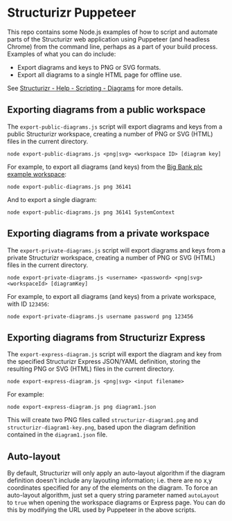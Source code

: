 # Structurizr Puppeteer

This repo contains some Node.js examples of how to script and automate parts of the Structurizr web application using Puppeteer (and headless Chrome) from the command line, perhaps as a part of your build process. Examples of what you can do include:

- Export diagrams and keys to PNG or SVG formats.
- Export all diagrams to a single HTML page for offline use. 

See [Structurizr - Help - Scripting - Diagrams](https://structurizr.com/help/scripting-diagrams) for more details.

## Exporting diagrams from a public workspace

The ```export-public-diagrams.js``` script will export diagrams and keys from a public Structurizr workspace, creating a number of PNG or SVG (HTML) files in the current directory.

```
node export-public-diagrams.js <png|svg> <workspace ID> [diagram key]
```

For example, to export all diagrams (and keys) from the [Big Bank plc example workspace](https://structurizr.com/share/36141/diagrams):

```
node export-public-diagrams.js png 36141
```

And to export a single diagram:

```
node export-public-diagrams.js png 36141 SystemContext
```

## Exporting diagrams from a private workspace

The ```export-private-diagrams.js``` script will export diagrams and keys from a private Structurizr workspace, creating a number of PNG or SVG (HTML) files in the current directory.

```
node export-private-diagrams.js <username> <password> <png|svg> <workspaceId> [diagramKey]
```

For example, to export all diagrams (and keys) from a private workspace, with ID ```123456```:

```
node export-private-diagrams.js username password png 123456
```

## Exporting diagrams from Structurizr Express

The ```export-express-diagram.js``` script will export the diagram and key from the specified Structurizr Express JSON/YAML definition, storing the resulting PNG or SVG (HTML) files in the current directory.

```
node export-express-diagram.js <png|svg> <input filename>
```

For example:

```
node export-express-diagram.js png diagram1.json
```

This will create two PNG files called ```structurizr-diagram1.png``` and ```structurizr-diagram1-key.png```, based upon the diagram definition contained in the ```diagram1.json``` file.

## Auto-layout

By default, Structurizr will only apply an auto-layout algorithm if the diagram definition doesn't include any layouting information; i.e. there are no x,y coordinates specified for any of the elements on the diagram. To force an auto-layout algorithm, just set a query string parameter named ```autoLayout``` to ```true``` when opening the workspace diagrams or Express page. You can do this by modifying the URL used by Puppeteer in the above scripts.